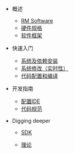 
* 概述
  * [RM Software](rm_software.md)
  * [硬件规格](hardware_specifications.md)
  * [软件框架](software_framework.md)
  
* 快速入门
  * [系统及依赖安装](quick_start/installation.md)
  * [系统修改（实时性）](quick_start/rt_kernel.md)
  * [代码配置和编译](quick_start/code_configuration.md)
  
* 开发指南
  * [配置IDE](dev_guide/ide_config.md)
  * [代码规范](dev_guide/code_style.md)
  
* Digging deeper
  
  * [SDK](digging_deeper/sdk_docks/archiecture.md)
  
  * [理论](digging_deeper/theory_lover.md)
  
    
  
